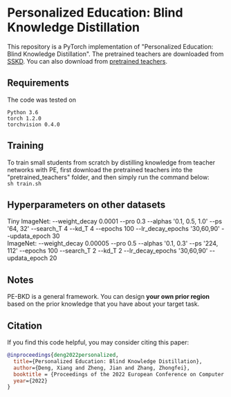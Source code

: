 # Personalized Education: Blind Knowledge Distillation

This repository is a PyTorch implementation of "Personalized Education: Blind Knowledge Distillation". The pretrained teachers are downloaded from [SSKD]. You can also download from [pretrained teachers].

## Requirements

The code was tested on
```
Python 3.6
torch 1.2.0
torchvision 0.4.0
```

## Training
To train small students from scratch by distilling knowledge from teacher networks with PE, first download the pretrained teachers into the "pretrained_teachers" folder, and then simply run the command below:<br>`sh train.sh`


[SSKD]: https://drive.google.com/drive/folders/1vJ0VdeFRd9a50ObbBD8SslBtmqmj8p8r
[pretrained teachers]: https://drive.google.com/drive/folders/1FI0uiVTpmW8djapeE-TPNsQ9owOD23EK

## Hyperparameters on other datasets
Tiny ImageNet: --weight_decay 0.0001 --pro 0.3 --alphas '0.1, 0.5, 1.0' --ps '64, 32' --search_T 4 --kd_T 4 --epochs 100 --lr_decay_epochs '30,60,90' --updata_epoch 30<br>
ImageNet: --weight_decay 0.00005 --pro 0.5 --alphas '0.1, 0.3' --ps '224, 112' --epochs 100 --search_T 2 --kd_T 2 --lr_decay_epochs '30,60,90' --updata_epoch 20 

## Notes
PE-BKD is a general framework. You can design **your own prior region** based on the prior knowledge that you have about your target task. 


## Citation
If you find this code helpful, you may consider citing this paper:
```bibtex
@inproceedings{deng2022personalized,
  title={Personalized Education: Blind Knowledge Distillation},
  author={Deng, Xiang and Zheng, Jian and Zhang, Zhongfei},
  booktitle = {Proceedings of the 2022 European Conference on Computer Vision},
  year={2022}
}
```
